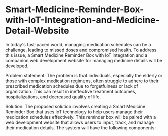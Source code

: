 # Smart-Medicine-Reminder-Box-with-IoT-Integration-and-Medicine-Detail-Website
In today's fast-paced world, managing medication schedules can be a challenge, leading to missed doses and compromised health. To address this issue, a Smart Medicine Reminder Box with IoT integration and a companion web development website for managing medicine details will be developed.

Problem statement:
The problem is that individuals, especially the elderly or those with complex medication regimens, often struggle to adhere to their prescribed medication schedules due to forgetfulness or lack of organization. This can result in ineffective treatment outcomes, hospitalizations, and decreased quality of life.

Solution:
The proposed solution involves creating a Smart Medicine Reminder Box that uses IoT technology to help users manage their medication schedules effectively. This reminder box will be paired with a web development website that allows users to input, track, and manage their medication details. The system will have the following components:

